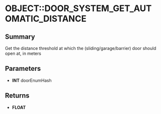 # OBJECT::DOOR_SYSTEM_GET_AUTOMATIC_DISTANCE

## Summary
Get the distance threshold at which the (sliding/garage/barrier) door should open at, in meters

## Parameters
* **INT** doorEnumHash

## Returns
* **FLOAT**